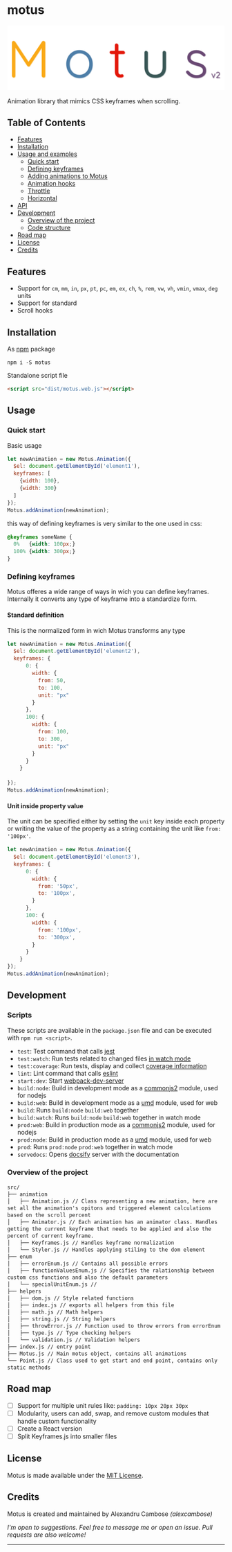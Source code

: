 # motus
![Motus Logo](logo.png "Motus logo")

<!-- 
[![Build Status](https://travis-ci.com/alexcambose/motus.svg?token=zpfhtmtiyLf5iVSdDrUd&branch=master)](https://travis-ci.com/alexcambose/motus) [![install size](https://packagephobia.now.sh/badge?p=motus@1.0.1)](https://packagephobia.now.sh/result?p=motus@1.0.1)
![version](https://img.shields.io/npm/v/motus.svg?style=flat)

[![forthebadge](https://forthebadge.com/images/badges/makes-people-smile.svg)](https://forthebadge.com) -->

Animation library that mimics CSS keyframes when scrolling.

## Table of Contents
- [Features]()
- [Installation]()
- [Usage and examples]()
  - [Quick start]()
  - [Defining keyframes]()
  - [Adding animations to Motus]()
  - [Animation hooks]()
  - [Throttle]()
  - [Horizontal]()
- [API]()
- [Development]()
  - [Overview of the project]()
  - [Code structure]()
- [Road map]()
- [License]()
- [Credits]()

## Features
- Support for `cm`, `mm`, `in`, `px`, `pt`, `pc`, `em`, `ex`, `ch`, `%`, `rem`, `vw`, `vh`, `vmin`, `vmax`, `deg` units
- Support for standard 
- Scroll hooks

## Installation
As [npm](https://www.npmjs.com/package/motus) package
```
npm i -S motus
```
Standalone script file
```html
<script src="dist/motus.web.js"></script>
```

## Usage

### Quick start 
Basic usage
```js 
let newAnimation = new Motus.Animation({
  $el: document.getElementById('element1'),
  keyframes: [
    {width: 100},
    {width: 300}
  ]
});
Motus.addAnimation(newAnimation);
```

<!--- [start code] -->
<div class="box" id="element1"></div>
<!--- [end code] -->

this way of defining keyframes is very similar to the one used in css:
```css
@keyframes someName {
  0%   {width: 100px;}
  100% {width: 300px;}
}
```

### Defining keyframes

Motus offeres a wide range of ways in wich you can define keyframes. Internally it converts any type of keyframe into a standardize form.


#### Standard definition

This is the normalized form in wich Motus transforms any type

```js
let newAnimation = new Motus.Animation({
  $el: document.getElementById('element2'),
  keyframes: {
      0: {
        width: {
          from: 50,
          to: 100,
          unit: "px"
        }
      },
      100: {
        width: {
          from: 100,
          to: 300,
          unit: "px"
        }
      }
    }
  
});
Motus.addAnimation(newAnimation);
```
<!--- [start code] -->
<div class="box" id="element2"></div>
<!--- [end code] -->

#### Unit inside property value

The unit can be specified either by setting the `unit` key inside each property or writing the value of the property as a string containing the unit like `from: '100px'`.

```js
let newAnimation = new Motus.Animation({
  $el: document.getElementById('element3'),
  keyframes: {
      0: {
        width: {
          from: '50px',
          to: '100px',
        }
      },
      100: {
        width: {
          from: '100px',
          to: '300px',
        }
      }
    }
});
Motus.addAnimation(newAnimation);
```
<!--- [start code] -->
<div class="box" id="element3"></div>
<!--- [end code] -->

## Development

### Scripts
These scripts are available in the `package.json` file and can be executed with `npm run <script>`.

- `test`: Test command that calls [jest](https://jestjs.io)
- `test:watch`: Run tests related to changed files [in watch mode](https://jestjs.io/docs/en/cli#watch)
- `test:coverage`: Run tests, display and collect [coverage information](https://jestjs.io/docs/en/cli#coverage)
- `lint`: Lint command that calls [eslint](https://eslint.org/)
- `start:dev`: Start [webpack-dev-server](https://webpack.js.org/configuration/dev-server/)
- `build:node`: Build in development mode as a [commonjs2](https://webpack.js.org/configuration/output/#module-definition-systems) module, used for nodejs
- `build:web`: Build in development mode as a [umd](https://webpack.js.org/configuration/output/#module-definition-systems) module, used for web
- `build`: Runs `build:node` `build:web` together
- `build:watch`: Runs `build:node` `build:web` together in watch mode
- `prod:web`: Build in production mode as a [commonjs2](https://webpack.js.org/configuration/output/#module-definition-systems) module, used for nodejs
- `prod:node`: Build in production mode as a [umd](https://webpack.js.org/configuration/output/#module-definition-systems) module, used for web
- `prod`: Runs `prod:node` `prod:web` together in watch mode
- `servedocs`: Opens [docsify](https://docsify.js.org) server with the documentation

### Overview of the project
```
src/
├── animation
│   ├── Animation.js // Class representing a new animation, here are set all the animation's opitons and triggered element calculations based on the scroll percent
│   ├── Animator.js // Each animation has an animator class. Handles getting the current keyframe that needs to be applied and also the percent of current keyframe.
│   ├── Keyframes.js // Handles keyframe normalization
│   └── Styler.js // Handles applying stiling to the dom element
├── enum
│   ├── errorEnum.js // Contains all possible errors
│   ├── functionValuesEnum.js // Specifies the ralationship between custom css functions and also the default parameters
│   └── specialUnitEnum.js // 
├── helpers
│   ├── dom.js // Style related functions
│   ├── index.js // exports all helpers from this file
│   ├── math.js // Math helpers
│   ├── string.js // String helpers
│   ├── throwError.js // Function used to throw errors from errorEnum 
│   ├── type.js // Type checking helpers
│   └── validation.js // Validation helpers
├── index.js // entry point
├── Motus.js // Main motus object, contains all animations
└── Point.js // Class used to get start and end point, contains only static methods
```




## Road map

- [ ] Support for multiple unit rules like: `padding: 10px 20px 30px`
- [ ] Modularity, users can add, swap, and remove custom modules that handle custom functionality
- [ ] Create a React version
- [ ] Split Keyframes.js into smaller files

## License

Motus is made available under the [MIT License](LICENSE).

## Credits
Motus is created and maintained by Alexandru Cambose *(alexcambose)*

*I'm open to suggestions. Feel free to message me or open an issue. Pull requests are also welcome!*

---
